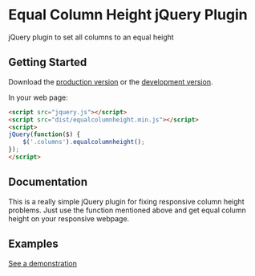 # Equal Column Height jQuery Plugin

jQuery plugin to set all columns to an equal height

## Getting Started
Download the [production version][min] or the [development version][max].

[min]: https://raw.github.com/mortennajbjerg/jquery.equalcolumnheight/master/dist/equalcolumnheight.min.js
[max]: https://raw.github.com/mortennajbjerg/jquery.equalcolumnheight/master/dist/equalcolumnheight.js

In your web page:

```html
<script src="jquery.js"></script>
<script src="dist/equalcolumnheight.min.js"></script>
<script>
jQuery(function($) {
    $('.columns').equalcolumnheight();
});
</script>
```

## Documentation
This is a really simple jQuery plugin for fixing responsive column height problems. Just use the function mentioned above and get equal column height on your responsive webpage.

## Examples
[See a demonstration](https://rawgithub.com/mortennajbjerg/jquery.equalcolumnheight/master/demo/index.html)

